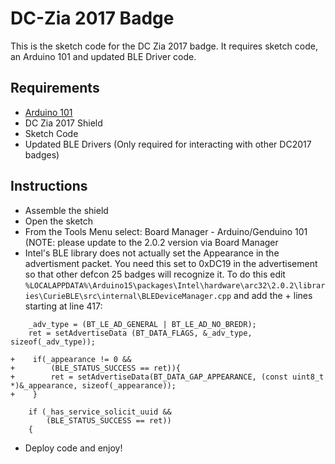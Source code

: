 # DC-Zia 2017 Badge
This is the sketch code for the DC Zia 2017 badge. It requires sketch code, an Arduino 101 and updated BLE Driver code.

## Requirements
* [Arduino 101](https://www.amazon.com/Intel-Arduino-Development-Board-Curie/dp/B0198HHR06)
* DC Zia 2017 Shield
* Sketch Code
* Updated BLE Drivers (Only required for interacting with other DC2017 badges)

## Instructions
* Assemble the shield
* Open the sketch
* From the Tools Menu select: Board Manager - Arduino/Genduino 101 (NOTE: please update to the 2.0.2 version via Board Manager
* Intel's BLE library does not actually set the Appearance in the advertisment packet.  You need this set to 0xDC19 in the advertisement so that other defcon 25 badges will recognize it.  To do this edit `%LOCALAPPDATA%\Arduino15\packages\Intel\hardware\arc32\2.0.2\libraries\CurieBLE\src\internal\BLEDeviceManager.cpp` and add the + lines starting at line 417:
```
    _adv_type = (BT_LE_AD_GENERAL | BT_LE_AD_NO_BREDR);
    ret = setAdvertiseData (BT_DATA_FLAGS, &_adv_type, sizeof(_adv_type));
    
+    if(_appearance != 0 && 
+        (BLE_STATUS_SUCCESS == ret)){
+        ret = setAdvertiseData(BT_DATA_GAP_APPEARANCE, (const uint8_t *)&_appearance, sizeof(_appearance));
+    }

    if (_has_service_solicit_uuid && 
        (BLE_STATUS_SUCCESS == ret)) 
    {
```

* Deploy code and enjoy!